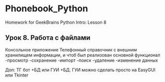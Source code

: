 # Phonebook_Python
Homework for GeekBrains Python Intro: Lesson 8

## Урок 8. Работа с файлами

Консольное приложение Телефонный справочник с внешним хранилищем информации, и чтоб был реализован основной функционал 
-просмотр
-сохранение
-импорт
-поиск
-удаление
-изменение данных

Доп: ТГ бот +БД или ГУИ +БД.
ГУИ можно сделать просто на EasyGUI или Tkinter
